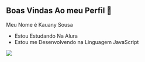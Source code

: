 ## Boas Vindas Ao meu Perfil 💙

Meu Nome é Kauany Sousa 

- Estou Estudando Na Alura
- Estou me Desenvolvendo na Linguagem JavaScript

![]( https://media1.tenor.com/m/opEBWw0uddoAAAAC/umm.gif)
  
